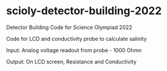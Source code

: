 # scioly-detector-building-2022
Detector Building Code for Science Olympiad 2022

Code for LCD and conductivity probe to calculate salinity

Input: Analog voltage readout from probe - 1000 Ohmn

Output: On LCD screen, Resistance and Conductivity
